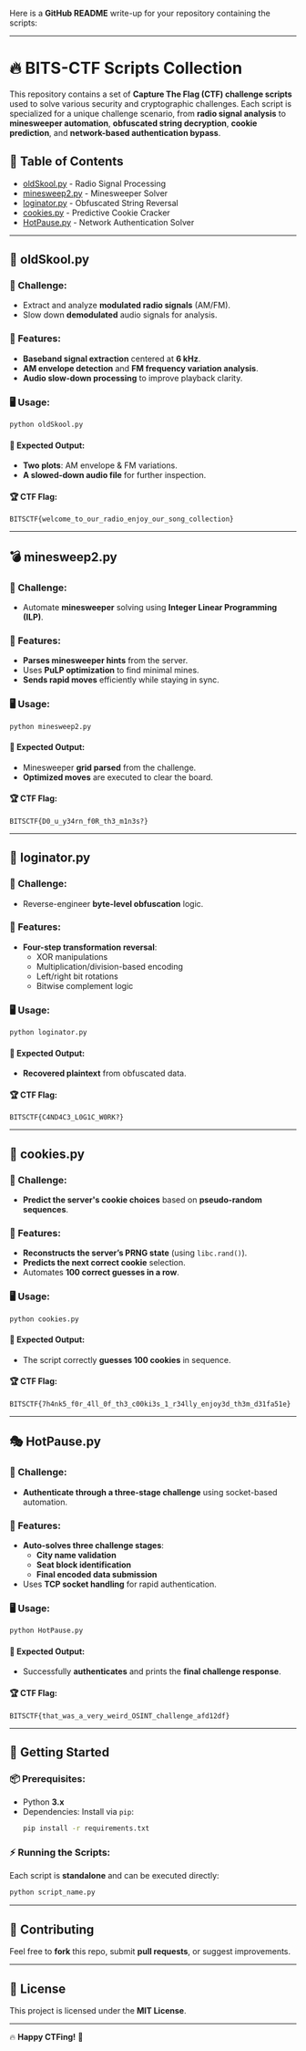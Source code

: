 Here is a **GitHub README** write-up for your repository containing the scripts:

---

# 🔥 BITS-CTF Scripts Collection

This repository contains a set of **Capture The Flag (CTF) challenge scripts** used to solve various security and cryptographic challenges. Each script is specialized for a unique challenge scenario, from **radio signal analysis** to **minesweeper automation**, **obfuscated string decryption**, **cookie prediction**, and **network-based authentication bypass**.

## 📜 Table of Contents

- [oldSkool.py](#oldskoolpy) - Radio Signal Processing
- [minesweep2.py](#minesweep2py) - Minesweeper Solver
- [loginator.py](#loginatorpy) - Obfuscated String Reversal
- [cookies.py](#cookiespy) - Predictive Cookie Cracker
- [HotPause.py](#hotpausepy) - Network Authentication Solver

---

## 📡 oldSkool.py

### 🎯 Challenge:
- Extract and analyze **modulated radio signals** (AM/FM).
- Slow down **demodulated** audio signals for analysis.

### 🔧 Features:
- **Baseband signal extraction** centered at **6 kHz**.
- **AM envelope detection** and **FM frequency variation analysis**.
- **Audio slow-down processing** to improve playback clarity.

### 🖥️ Usage:
```bash
python oldSkool.py
```
#### 📌 Expected Output:
- **Two plots**: AM envelope & FM variations.
- **A slowed-down audio file** for further inspection.

#### 🏆 CTF Flag:
```
BITSCTF{welcome_to_our_radio_enjoy_our_song_collection}
```

---

## 💣 minesweep2.py

### 🎯 Challenge:
- Automate **minesweeper** solving using **Integer Linear Programming (ILP)**.

### 🔧 Features:
- **Parses minesweeper hints** from the server.
- Uses **PuLP optimization** to find minimal mines.
- **Sends rapid moves** efficiently while staying in sync.

### 🖥️ Usage:
```bash
python minesweep2.py
```
#### 📌 Expected Output:
- Minesweeper **grid parsed** from the challenge.
- **Optimized moves** are executed to clear the board.

#### 🏆 CTF Flag:
```
BITSCTF{D0_u_y34rn_f0R_th3_m1n3s?}
```

---

## 🔐 loginator.py

### 🎯 Challenge:
- Reverse-engineer **byte-level obfuscation** logic.

### 🔧 Features:
- **Four-step transformation reversal**:
  - XOR manipulations
  - Multiplication/division-based encoding
  - Left/right bit rotations
  - Bitwise complement logic

### 🖥️ Usage:
```bash
python loginator.py
```
#### 📌 Expected Output:
- **Recovered plaintext** from obfuscated data.

#### 🏆 CTF Flag:
```
BITSCTF{C4ND4C3_L0G1C_W0RK?}
```

---

## 🍪 cookies.py

### 🎯 Challenge:
- **Predict the server's cookie choices** based on **pseudo-random sequences**.

### 🔧 Features:
- **Reconstructs the server’s PRNG state** (using `libc.rand()`).
- **Predicts the next correct cookie** selection.
- Automates **100 correct guesses in a row**.

### 🖥️ Usage:
```bash
python cookies.py
```
#### 📌 Expected Output:
- The script correctly **guesses 100 cookies** in sequence.

#### 🏆 CTF Flag:
```
BITSCTF{7h4nk5_f0r_4ll_0f_th3_c00ki3s_1_r34lly_enjoy3d_th3m_d31fa51e}
```

---

## 🎭 HotPause.py

### 🎯 Challenge:
- **Authenticate through a three-stage challenge** using socket-based automation.

### 🔧 Features:
- **Auto-solves three challenge stages**:
  - **City name validation**
  - **Seat block identification**
  - **Final encoded data submission**
- Uses **TCP socket handling** for rapid authentication.

### 🖥️ Usage:
```bash
python HotPause.py
```
#### 📌 Expected Output:
- Successfully **authenticates** and prints the **final challenge response**.

#### 🏆 CTF Flag:
```
BITSCTF{that_was_a_very_weird_OSINT_challenge_afd12df}
```

---

## 🚀 Getting Started

### 📦 Prerequisites:
- Python **3.x**
- Dependencies: Install via `pip`:
  ```bash
  pip install -r requirements.txt
  ```

### ⚡ Running the Scripts:
Each script is **standalone** and can be executed directly:
```bash
python script_name.py
```

---

## 🤝 Contributing

Feel free to **fork** this repo, submit **pull requests**, or suggest improvements.

---

## 📜 License

This project is licensed under the **MIT License**.

---

🔥 **Happy CTFing!** 🚀
